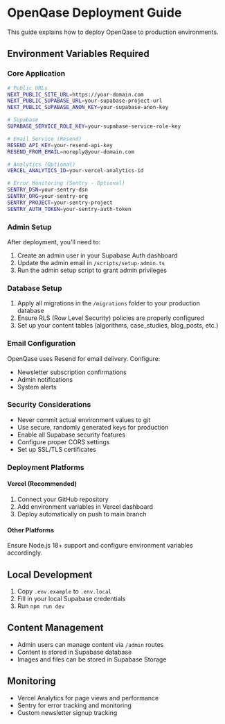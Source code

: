 # OpenQase Deployment Guide

This guide explains how to deploy OpenQase to production environments.

## Environment Variables Required

### Core Application
```bash
# Public URLs
NEXT_PUBLIC_SITE_URL=https://your-domain.com
NEXT_PUBLIC_SUPABASE_URL=your-supabase-project-url
NEXT_PUBLIC_SUPABASE_ANON_KEY=your-supabase-anon-key

# Supabase
SUPABASE_SERVICE_ROLE_KEY=your-supabase-service-role-key

# Email Service (Resend)
RESEND_API_KEY=your-resend-api-key
RESEND_FROM_EMAIL=noreply@your-domain.com

# Analytics (Optional)
VERCEL_ANALYTICS_ID=your-vercel-analytics-id

# Error Monitoring (Sentry - Optional)
SENTRY_DSN=your-sentry-dsn
SENTRY_ORG=your-sentry-org
SENTRY_PROJECT=your-sentry-project
SENTRY_AUTH_TOKEN=your-sentry-auth-token
```

### Admin Setup
After deployment, you'll need to:

1. Create an admin user in your Supabase Auth dashboard
2. Update the admin email in `/scripts/setup-admin.ts`
3. Run the admin setup script to grant admin privileges

### Database Setup

1. Apply all migrations in the `/migrations` folder to your production database
2. Ensure RLS (Row Level Security) policies are properly configured
3. Set up your content tables (algorithms, case_studies, blog_posts, etc.)

### Email Configuration

OpenQase uses Resend for email delivery. Configure:
- Newsletter subscription confirmations  
- Admin notifications
- System alerts

### Security Considerations

- Never commit actual environment values to git
- Use secure, randomly generated keys for production
- Enable all Supabase security features
- Configure proper CORS settings
- Set up SSL/TLS certificates

### Deployment Platforms

#### Vercel (Recommended)
1. Connect your GitHub repository
2. Add environment variables in Vercel dashboard
3. Deploy automatically on push to main branch

#### Other Platforms
Ensure Node.js 18+ support and configure environment variables accordingly.

## Local Development

1. Copy `.env.example` to `.env.local`
2. Fill in your local Supabase credentials
3. Run `npm run dev`

## Content Management

- Admin users can manage content via `/admin` routes
- Content is stored in Supabase database
- Images and files can be stored in Supabase Storage

## Monitoring

- Vercel Analytics for page views and performance
- Sentry for error tracking and monitoring
- Custom newsletter signup tracking 